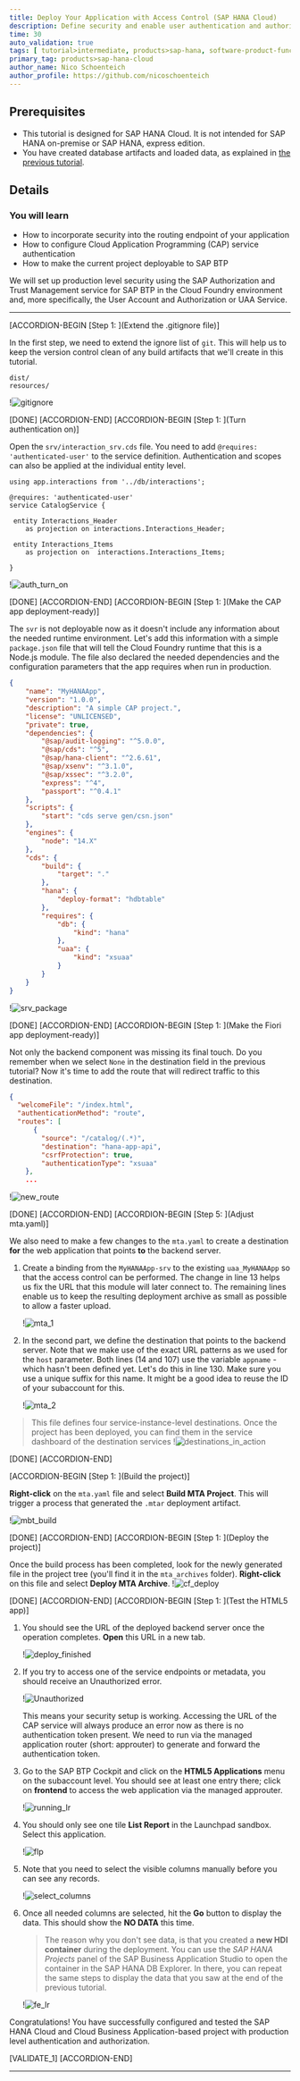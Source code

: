 ```yaml
---
title: Deploy Your Application with Access Control (SAP HANA Cloud)
description: Define security and enable user authentication and authorization for your SAP HANA Cloud CAP application before deploying it to SAP BTP.
time: 30
auto_validation: true
tags: [ tutorial>intermediate, products>sap-hana, software-product-function>sap-cloud-application-programming-model, products>sap-business-application-studio]
primary_tag: products>sap-hana-cloud
author_name: Nico Schoenteich
author_profile: https://github.com/nicoschoenteich
---
```


## Prerequisites
- This tutorial is designed for SAP HANA Cloud. It is not intended for SAP HANA on-premise or SAP HANA, express edition.
- You have created database artifacts and loaded data, as explained in [the previous tutorial](hana-cloud-cap-add-list-report).

## Details
### You will learn
  - How to incorporate security into the routing endpoint of your application
  - How to configure Cloud Application Programming (CAP) service authentication
  - How to make the current project deployable to SAP BTP

We will set up production level security using the SAP Authorization and Trust Management service for SAP BTP in the Cloud Foundry environment and, more specifically, the User Account and Authorization or UAA Service.

---

[ACCORDION-BEGIN [Step 1: ](Extend the .gitignore file)]

In the first step, we need to extend the ignore list of `git`. This will help us to keep the version control clean of any build artifacts that we'll create in this tutorial.

```gitignore
dist/
resources/
```

!![gitignore](gitignore.png)


[DONE]
[ACCORDION-END]
[ACCORDION-BEGIN [Step 1: ](Turn authentication on)]

Open the `srv/interaction_srv.cds` file. You need to add `@requires: 'authenticated-user'` to the service definition. Authentication and scopes can also be applied at the individual entity level.

```CDS [3]
using app.interactions from '../db/interactions';

@requires: 'authenticated-user'
service CatalogService {

 entity Interactions_Header
	as projection on interactions.Interactions_Header;

 entity Interactions_Items
	as projection on  interactions.Interactions_Items;

}
```

!![auth_turn_on](auth_turn_on.png)


[DONE]
[ACCORDION-END]
[ACCORDION-BEGIN [Step 1: ](Make the CAP app deployment-ready)]

The `svr` is not deployable now as it doesn't include any information about the needed runtime environment. Let's add this information with a simple `package.json` file that will tell the Cloud Foundry runtime that this is a Node.js module. The file also declared the needed dependencies and the configuration parameters that the app requires when run in production.

```JSON
{
    "name": "MyHANAApp",
    "version": "1.0.0",
    "description": "A simple CAP project.",
    "license": "UNLICENSED",
    "private": true,
    "dependencies": {
        "@sap/audit-logging": "^5.0.0",
        "@sap/cds": "^5",
        "@sap/hana-client": "^2.6.61",
        "@sap/xsenv": "^3.1.0",
        "@sap/xssec": "^3.2.0",
        "express": "^4",
        "passport": "^0.4.1"
    },
    "scripts": {
        "start": "cds serve gen/csn.json"
    },
    "engines": {
        "node": "14.X"
    },
    "cds": {
        "build": {
            "target": "."
        },
        "hana": {
            "deploy-format": "hdbtable"
        },
        "requires": {
            "db": {
                "kind": "hana"
            },
            "uaa": {
                "kind": "xsuaa"
            }
        }
    }
}
```

!![srv_package](srv_package.png)


[DONE]
[ACCORDION-END]
[ACCORDION-BEGIN [Step 1: ](Make the Fiori app deployment-ready)]

Not only the backend component was missing its final touch. Do you remember when we select `None` in the destination field in the previous tutorial? Now it's time to add the route that will redirect traffic to this destination.

```JSON [5-10]
{
  "welcomeFile": "/index.html",
  "authenticationMethod": "route",
  "routes": [
      {
        "source": "/catalog/(.*)",
        "destination": "hana-app-api",
        "csrfProtection": true,
        "authenticationType": "xsuaa"
    },
    ...
```

!![new_route](new_route.png)

[DONE]
[ACCORDION-END]
[ACCORDION-BEGIN [Step 5: ](Adjust mta.yaml)]

We also need to make a few changes to the `mta.yaml` to create a destination **for** the web application that points **to** the backend server.

1. Create a binding from the `MyHANAApp-srv` to the existing `uaa_MyHANAApp` so that the access control can be performed. The change in line 13 helps us fix the URL that this module will later connect to. The remaining lines enable us to keep the resulting deployment archive as small as possible to allow a faster upload.

    !![mta_1](mta_1.png)


3. In the second part, we define the destination that points to the backend server. Note that we make use of the exact URL patterns as we used for the `host` parameter. Both lines (14 and 107) use the variable `appname` - which hasn't been defined yet. Let's do this in line 130. Make sure you use a unique suffix for this name. It might be a good idea to reuse the ID of your subaccount for this.

    !![mta_2](mta_2.png)


> This file defines four service-instance-level destinations. Once the project has been deployed, you can find them in the service dashboard of the destination services
> !![destinations_in_action](destinations_in_action.png)

[DONE]
[ACCORDION-END]

[ACCORDION-BEGIN [Step 1: ](Build the project)]

**Right-click** on the `mta.yaml` file and select **Build MTA Project**. This will trigger a process that generated the `.mtar` deployment artifact.

!![mbt_build](mbt_build.png)


[DONE]
[ACCORDION-END]
[ACCORDION-BEGIN [Step 1: ](Deploy the project)]

Once the build process has been completed, look for the newly generated file in the project tree (you'll find it in the `mta_archives` folder). **Right-click** on this file and select **Deploy MTA Archive**.
!![cf_deploy](cf_deploy.png)




[DONE]
[ACCORDION-END]
[ACCORDION-BEGIN [Step 1: ](Test the HTML5 app)]

1. You should see the URL of the deployed backend server once the operation completes. **Open** this URL in a new tab.

    !![deploy_finished](deploy_finished.png)


2. If you try to access one of the service endpoints or metadata, you should receive an Unauthorized error.

    !![Unauthorized](unauthorized_cap.png)

    This means your security setup is working. Accessing the URL of the CAP service will always produce an error now as there is no authentication token present.  We need to run via the managed application router (short: approuter) to generate and forward the authentication token.

3. Go to the SAP BTP Cockpit and click on the **HTML5 Applications** menu on the subaccount level. You should see at least one entry there; click on **frontend** to access the web application via the managed approuter.

    !![running_lr](running_lr.png)

1. You should only see one tile **List Report** in the Launchpad sandbox. Select this application.

    !![flp](flp.png)


2. Note that you need to select the visible columns manually before you can see any records.

    !![select_columns](select_columns.png)

7.  Once all needed columns are selected, hit the **Go** button to display the data. This should show the **NO DATA** this time.

    > The reason why you don't see data, is that you created a **new HDI container** during the deployment. You can use the *SAP HANA Projects* panel of the SAP Business Application Studio to open the container in the SAP HANA DB Explorer. In there, you can repeat the same steps to display the data that you saw at the end of the previous tutorial.

    !![fe_lr](fe_lr.png)


Congratulations! You have successfully configured and tested the SAP HANA Cloud and Cloud Business Application-based project with production level authentication and authorization.


[VALIDATE_1]
[ACCORDION-END]

---
